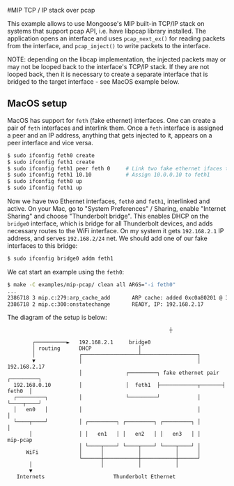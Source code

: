 #MIP TCP / IP stack over pcap

This example allows to use Mongoose's MIP built-in TCP/IP stack on systems
that support pcap API, i.e. have libpcap library installed. The application
opens an interface and uses `pcap_next_ex()` for reading packets from the
interface, and `pcap_inject()` to write packets to the interface.

NOTE: depending on the libcap implementation, the injected packets may
or may not be looped back to the interface's TCP/IP stack. If they are
not looped back, then it is necessary to create a separate interface that
is bridged to the target interface - see MacOS example below.

## MacOS setup

MacOS has support for `feth` (fake ethernet) interfaces. One can create a pair
of `feth` interfaces and interlink them. Once a `feth` interface is assigned
a peer and an IP address, anything that gets injected to it, appears on a
peer interface and vice versa.

```sh
$ sudo ifconfig feth0 create
$ sudo ifconfig feth1 create
$ sudo ifconfig feth1 peer feth 0     # Link two fake ethernet ifaces together
$ sudo ifconfig feth1 10.10           # Assign 10.0.0.10 to feth1
$ sudo ifconfig feth0 up
$ sudo ifconfig feth1 up
```

Now we have two Ethernet interfaces, `feth0` and `feth1`, interlinked and
active.  On your Mac, go to "System Preferences" / Sharing, enable "Internet
Sharing" and choose "Thunderbolt bridge". This enables DHCP on the `bridge0`
interface, which is bridge for all Thunderbolt devices, and adds necessary
routes to the WiFi interface. On my system it gets `192.168.2.1` IP address,
and serves `192.168.2/24` net.  We should add one of our fake interfaces to
this bridge:

```sh
$ sudo ifconfig bridge0 addm feth1
```

We cat start an example using the `feth0`:

```sh
$ make -C examples/mip-pcap/ clean all ARGS="-i feth0" 
...
2386718 3 mip.c:279:arp_cache_add       ARP cache: added 0xc0a80201 @ 36:77:4d:be:e0:80
2386718 2 mip.c:300:onstatechange       READY, IP: 192.168.2.17
```

The diagram of the setup is below:

```
                                                    ┼

        ┌──────────►   192.168.2.1     bridge0
        │ routing      DHCP               │
        │              ┌──────────────────┴──────────────────┐
        ▼              │                                     │       192.168.2.17
                       │              ┌─────────┐ fake ethernet pair ┌─────────┐
  192.168.0.10         │              │  feth1  ├────────────┬───────┤  feth0  │
  ┌─────────┐          │              └─────────┘            │       └────┬────┘
  │   en0   │          │                                     │            │
  └────┬────┘          │ ┌─────────┐ ┌─────────┐ ┌─────────┐ │            │
       │               │ │   en1   │ │   en2   │ │   en3   │ │         mip-pcap
                       │ └────┬────┘ └────┬────┘ └────┬────┘ │
      WiFi             │      │           │           │      │
                       └──────┼───────────┼───────────┼──────┘
       │                      │           │           │
       ▼
   Internets                      Thunderbolt Ethernet
```
